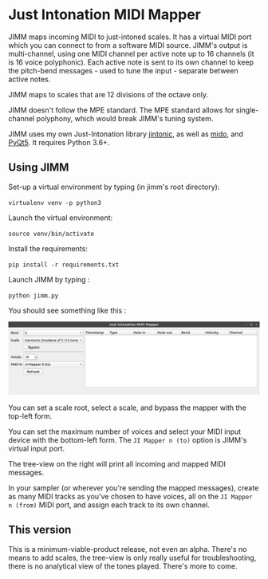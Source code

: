 # Just Intonation MIDI Mapper #

JIMM maps incoming MIDI to just-intoned scales. It has a virtual MIDI port which you can connect to from a software MIDI source. JIMM's output is multi-channel, using one MIDI channel per active note up to 16 channels (it is 16 voice polyphonic). Each active note is sent to its own channel to keep the pitch-bend messages - used to tune the input - separate between active notes.

JIMM maps to scales that are 12 divisions of the octave only.

JIMM doesn't follow the MPE standard. The MPE standard allows for single-channel polyphony, which would break JIMM's tuning system.

JIMM uses my own Just-Intonation library [jintonic](https://github.com/inegm/jintonic), as well as [mido](https://github.com/mido/mido), and [PyQt5](https://www.riverbankcomputing.com/software/pyqt/intro). It requires Python 3.6+.

## Using JIMM ##

Set-up a virtual environment by typing (in jimm's root directory):

`virtualenv venv -p python3`

Launch the virtual environment:

`source venv/bin/activate`

Install the requirements:

`pip install -r requirements.txt`

Launch JIMM by typing :

`python jimm.py`

You should see something like this :

![alt text](assets/screenshot.png "JIMM's GUI")

You can set a scale root, select a scale, and bypass the mapper with the top-left form.

You can set the maximum number of voices and select your MIDI input device with the bottom-left form. The `JI Mapper n (to)` option is JIMM's virtual input port.

The tree-view on the right will print all incoming and mapped MIDI messages.

In your sampler (or wherever you're sending the mapped messages), create as many MIDI tracks as you've chosen to have voices, all on the `JI Mapper n (from)` MIDI port, and assign each track to its own channel.

## This version ##

This is a minimum-viable-product release, not even an alpha. There's no means to add scales, the tree-view is only really useful for troubleshooting, there is no analytical view of the tones played. There's more to come.

